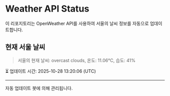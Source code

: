 
# Weather API Status

이 리포지토리는 OpenWeather API를 사용하여 서울의 날씨 정보를 자동으로 업데이트합니다.

## 현재 서울 날씨
> 서울의 현재 날씨: overcast clouds, 온도: 11.06°C, 습도: 41%

⏳ 업데이트 시간: 2025-10-28 13:20:06 (UTC)

---
자동 업데이트 봇에 의해 관리됩니다.
